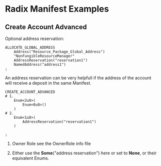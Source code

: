 # Radix Manifest Examples

## Create Account Advanced

Optional address reservation:
```
ALLOCATE_GLOBAL_ADDRESS
    Address("Resource_Package_Global_Address")
    "NonFungibleResourceManager"
    AddressReservation("reservation1")
    NamedAddress("address1")
;
```
An address reservation can be very helpfull if the address of the account will receive a deposit in the same Manifest.

```
CREATE_ACCOUNT_ADVANCED
# 1.
    Enum<2u8>(
        Enum<0u8>()
    )
# 2.
    Enum<1u8>(
        AddressReservation("reservation1")
    )

;
```
1.  Owner Role see the OwnerRole info file

2. Either use the <b>Some</b>("address reservation") here or set to <b>None</b>, or their equivalent Enums.<br>  

